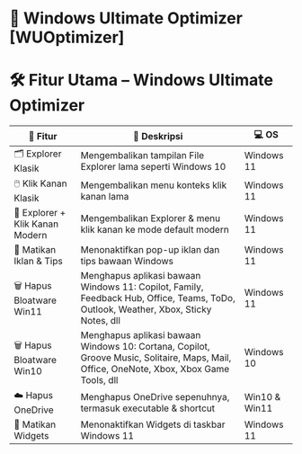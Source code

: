 # 📝 Windows Ultimate Optimizer [WUOptimizer]

# 🛠️ Fitur Utama – Windows Ultimate Optimizer

| 🔹 Fitur | 🎯 Deskripsi | 💻 OS |
|----------|-------------|-------|
| 🗂️ Explorer Klasik | Mengembalikan tampilan File Explorer lama seperti Windows 10 | Windows 11 |
| 🖱️ Klik Kanan Klasik | Mengembalikan menu konteks klik kanan lama | Windows 11 |
| 🔄 Explorer + Klik Kanan Modern | Mengembalikan Explorer & menu klik kanan ke mode default modern | Windows 11 |
| 🚫 Matikan Iklan & Tips | Menonaktifkan pop-up iklan dan tips bawaan Windows | Windows 11 |
| 🗑️ Hapus Bloatware Win11 | Menghapus aplikasi bawaan Windows 11: Copilot, Family, Feedback Hub, Office, Teams, ToDo, Outlook, Weather, Xbox, Sticky Notes, dll | Windows 11 |
| 🗑️ Hapus Bloatware Win10 | Menghapus aplikasi bawaan Windows 10: Cortana, Copilot, Groove Music, Solitaire, Maps, Mail, Office, OneNote, Xbox, Xbox Game Tools, dll | Windows 10 |
| ☁️ Hapus OneDrive | Menghapus OneDrive sepenuhnya, termasuk executable & shortcut | Win10 & Win11 |
| 📰 Matikan Widgets | Menonaktifkan Widgets di taskbar Windows 11 | Windows 11 |
